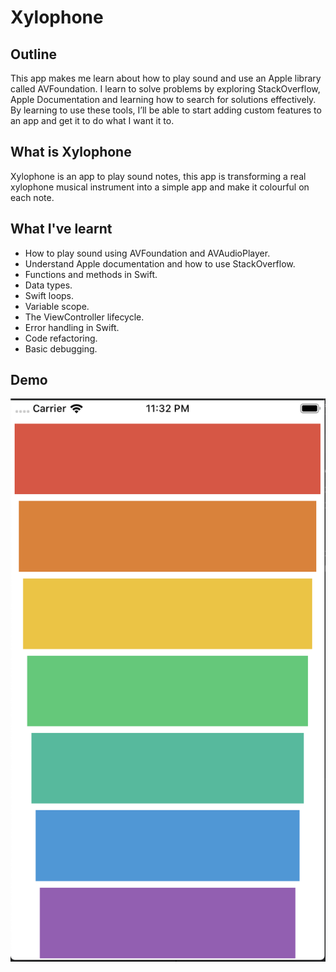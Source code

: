 #  Xylophone

## Outline

This app makes me learn about how to play sound and use an Apple library called AVFoundation. I learn to solve problems by exploring StackOverflow, Apple Documentation and learning how to search for solutions effectively. By learning to use these tools, I’ll be able to start adding custom features to an app and get it to do what I want it to.

## What is Xylophone

Xylophone is an app to play sound notes, this app is transforming a real xylophone musical instrument into a simple app and make it colourful on each note.

## What I've learnt

* How to play sound using AVFoundation and AVAudioPlayer.
* Understand Apple documentation and how to use StackOverflow.
* Functions and methods in Swift.
* Data types.
* Swift loops.
* Variable scope.
* The ViewController lifecycle.
* Error handling in Swift.
* Code refactoring.
* Basic debugging.

## Demo

![Xylophone Screenshot](Documentation/iOS-Xylophone.png)
